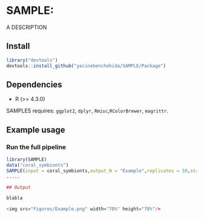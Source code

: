 # SAMPLE: 

A DESCRIPTION

## Install

``` r
library("devtools")
devtools::install_github("yacinebenchehida/SAMPLE/Package")
```

## Dependencies

-   R (\>= 4.3.0)

SAMPLES requires: `ggplot2`, `dplyr`, `Rmisc`,`RColorBrewer`, `magrittr`.

## Example usage
### Run the full pipeline
``` r
library(SAMPLE)
data("coral_symbionts")
SAMPLE(input = coral_symbionts,output_N = "Example",replicates = 50,stability_thresh = 2,sucess_points = 10,diff = 1)
.....

## Output

blabla

<img src="Figures/Example.png" width="70%" height="70%"/>

